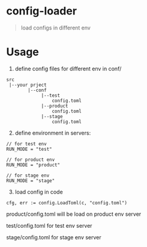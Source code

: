 # config-loader

> load configs in different env

# Usage

1. define config files for different env in conf/
```
src
 |--your prject
        |--conf
             |--test
                 config.toml
             |--product
                 config.toml
             |--stage
                 config.toml
```


2.  define environment in servers:
```
// for test env
RUN_MODE = "test"

// for product env
RUN_MODE = "product"

// for stage env
RUN_MODE = "stage"
```

3. load config in code

```
cfg, err := config.LoadToml(c, "config.toml")
```

product/config.toml will be load on product env server

test/config.toml for test env server

stage/config.toml for stage env server
